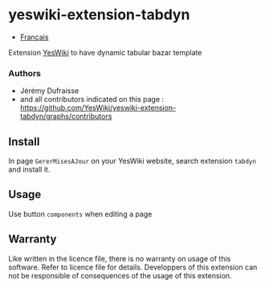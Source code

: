 # yeswiki-extension-tabdyn

 - [Français](LISEZMOI.md)

Extension [YesWiki](https://yeswiki.net/) to have dynamic tabular bazar template

### Authors

 - Jérémy Dufraisse
 - and all contributors indicated on this page : <https://github.com/YesWiki/yeswiki-extension-tabdyn/graphs/contributors>

## Install

In page `GererMisesAJour` on your YesWiki website, search extension `tabdyn` and install it.

## Usage

Use button `components` when editing a page

## Warranty

Like written in the licence file, there is no warranty on usage of this software. Refer to licence file for details.
Developpers of this extension can not be responsible of consequences of the usage of this extension.
